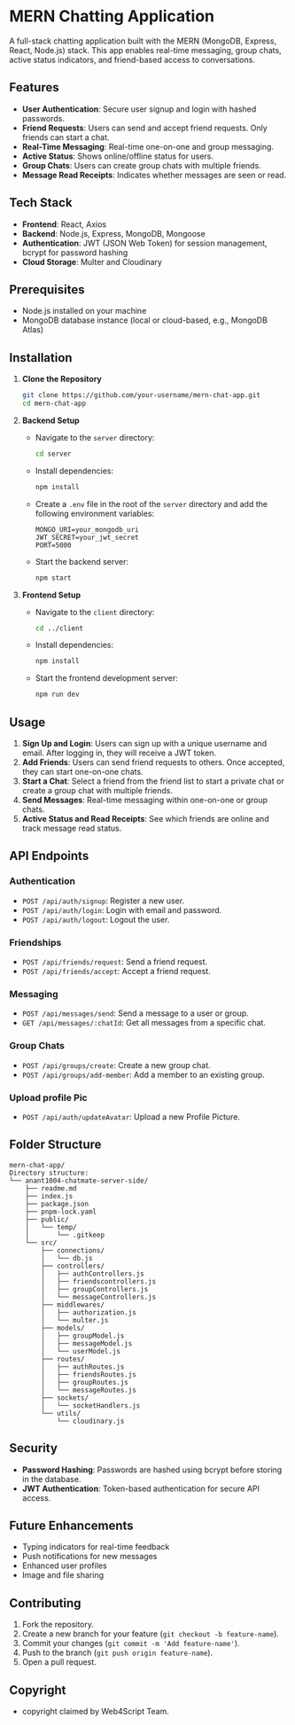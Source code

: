 # MERN Chatting Application

A full-stack chatting application built with the MERN (MongoDB, Express, React, Node.js) stack. This app enables real-time messaging, group chats, active status indicators, and friend-based access to conversations.

## Features

- **User Authentication**: Secure user signup and login with hashed passwords.
- **Friend Requests**: Users can send and accept friend requests. Only friends can start a chat.
- **Real-Time Messaging**: Real-time one-on-one and group messaging.
- **Active Status**: Shows online/offline status for users.
- **Group Chats**: Users can create group chats with multiple friends.
- **Message Read Receipts**: Indicates whether messages are seen or read.

## Tech Stack

- **Frontend**: React, Axios
- **Backend**: Node.js, Express, MongoDB, Mongoose
- **Authentication**: JWT (JSON Web Token) for session management, bcrypt for password hashing
- **Cloud Storage**: Multer and Cloudinary 

## Prerequisites

- Node.js installed on your machine
- MongoDB database instance (local or cloud-based, e.g., MongoDB Atlas)

## Installation

1. **Clone the Repository**
   ```bash
   git clone https://github.com/your-username/mern-chat-app.git
   cd mern-chat-app
   ```

2. **Backend Setup**

   - Navigate to the `server` directory:
     ```bash
     cd server
     ```
   - Install dependencies:
     ```bash
     npm install
     ```
   - Create a `.env` file in the root of the `server` directory and add the following environment variables:
     ```
     MONGO_URI=your_mongodb_uri
     JWT_SECRET=your_jwt_secret
     PORT=5000
     ```
   - Start the backend server:
     ```bash
     npm start
     ```

3. **Frontend Setup**

   - Navigate to the `client` directory:
     ```bash
     cd ../client
     ```
   - Install dependencies:
     ```bash
     npm install
     ```
   - Start the frontend development server:
     ```bash
     npm run dev
     ```

## Usage

1. **Sign Up and Login**: Users can sign up with a unique username and email. After logging in, they will receive a JWT token.
2. **Add Friends**: Users can send friend requests to others. Once accepted, they can start one-on-one chats.
3. **Start a Chat**: Select a friend from the friend list to start a private chat or create a group chat with multiple friends.
4. **Send Messages**: Real-time messaging within one-on-one or group chats.
5. **Active Status and Read Receipts**: See which friends are online and track message read status.

## API Endpoints

### Authentication
- `POST /api/auth/signup`: Register a new user.
- `POST /api/auth/login`: Login with email and password.
- `POST /api/auth/logout`: Logout the user.

### Friendships
- `POST /api/friends/request`: Send a friend request.
- `POST /api/friends/accept`: Accept a friend request.

### Messaging
- `POST /api/messages/send`: Send a message to a user or group.
- `GET /api/messages/:chatId`: Get all messages from a specific chat.

### Group Chats
- `POST /api/groups/create`: Create a new group chat.
- `POST /api/groups/add-member`: Add a member to an existing group.

### Upload profile Pic
- `POST /api/auth/updateAvatar`: Upload a new Profile Picture.


## Folder Structure

```plaintext
mern-chat-app/
Directory structure:
└── anant1004-chatmate-server-side/
    ├── readme.md
    ├── index.js
    ├── package.json
    ├── pnpm-lock.yaml
    ├── public/
    │   └── temp/
    │       └── .gitkeep
    └── src/
        ├── connections/
        │   └── db.js
        ├── controllers/
        │   ├── authControllers.js
        │   ├── friendscontrollers.js
        │   ├── groupControllers.js
        │   └── messageControllers.js
        ├── middlewares/
        │   ├── authorization.js
        │   └── multer.js
        ├── models/
        │   ├── groupModel.js
        │   ├── messageModel.js
        │   └── userModel.js
        ├── routes/
        │   ├── authRoutes.js
        │   ├── friendsRoutes.js
        │   ├── groupRoutes.js
        │   └── messageRoutes.js
        ├── sockets/
        │   └── socketHandlers.js
        └── utils/
            └── cloudinary.js

```

## Security

- **Password Hashing**: Passwords are hashed using bcrypt before storing in the database.
- **JWT Authentication**: Token-based authentication for secure API access.

## Future Enhancements

- Typing indicators for real-time feedback
- Push notifications for new messages
- Enhanced user profiles
- Image and file sharing

## Contributing

1. Fork the repository.
2. Create a new branch for your feature (`git checkout -b feature-name`).
3. Commit your changes (`git commit -m 'Add feature-name'`).
4. Push to the branch (`git push origin feature-name`).
5. Open a pull request.

## Copyright

- copyright claimed by Web4Script Team.
